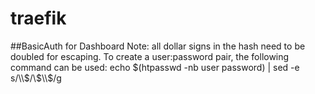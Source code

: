 # traefik

##BasicAuth for Dashboard 
Note: all dollar signs in the hash need to be doubled for escaping.
To create a user:password pair, the following command can be used:
echo $(htpasswd -nb user password) | sed -e s/\\$/\\$\\$/g